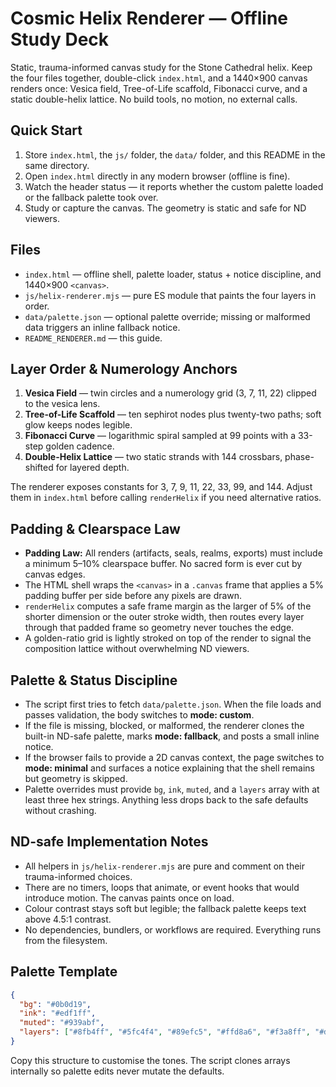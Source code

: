 # Cosmic Helix Renderer — Offline Study Deck

Static, trauma-informed canvas study for the Stone Cathedral helix. Keep the four files together, double-click `index.html`, and a 1440×900 canvas renders once: Vesica field, Tree-of-Life scaffold, Fibonacci curve, and a static double-helix lattice. No build tools, no motion, no external calls.

## Quick Start
1. Store `index.html`, the `js/` folder, the `data/` folder, and this README in the same directory.
2. Open `index.html` directly in any modern browser (offline is fine).
3. Watch the header status — it reports whether the custom palette loaded or the fallback palette took over.
4. Study or capture the canvas. The geometry is static and safe for ND viewers.

## Files
- `index.html` — offline shell, palette loader, status + notice discipline, and 1440×900 `<canvas>`.
- `js/helix-renderer.mjs` — pure ES module that paints the four layers in order.
- `data/palette.json` — optional palette override; missing or malformed data triggers an inline fallback notice.
- `README_RENDERER.md` — this guide.

## Layer Order & Numerology Anchors
1. **Vesica Field** — twin circles and a numerology grid (3, 7, 11, 22) clipped to the vesica lens.
2. **Tree-of-Life Scaffold** — ten sephirot nodes plus twenty-two paths; soft glow keeps nodes legible.
3. **Fibonacci Curve** — logarithmic spiral sampled at 99 points with a 33-step golden cadence.
4. **Double-Helix Lattice** — two static strands with 144 crossbars, phase-shifted for layered depth.

The renderer exposes constants for 3, 7, 9, 11, 22, 33, 99, and 144. Adjust them in `index.html` before calling `renderHelix` if you need alternative ratios.

## Padding & Clearspace Law
- **Padding Law:** All renders (artifacts, seals, realms, exports) must include a minimum 5–10% clearspace buffer. No sacred form is ever cut by canvas edges.
- The HTML shell wraps the `<canvas>` in a `.canvas` frame that applies a 5% padding buffer per side before any pixels are drawn.
- `renderHelix` computes a safe frame margin as the larger of 5% of the shorter dimension or the outer stroke width, then routes every layer through that padded frame so geometry never touches the edge.
- A golden-ratio grid is lightly stroked on top of the render to signal the composition lattice without overwhelming ND viewers.

## Palette & Status Discipline
- The script first tries to fetch `data/palette.json`. When the file loads and passes validation, the body switches to **mode: custom**.
- If the file is missing, blocked, or malformed, the renderer clones the built-in ND-safe palette, marks **mode: fallback**, and posts a small inline notice.
- If the browser fails to provide a 2D canvas context, the page switches to **mode: minimal** and surfaces a notice explaining that the shell remains but geometry is skipped.
- Palette overrides must provide `bg`, `ink`, `muted`, and a `layers` array with at least three hex strings. Anything less drops back to the safe defaults without crashing.

## ND-safe Implementation Notes
- All helpers in `js/helix-renderer.mjs` are pure and comment on their trauma-informed choices.
- There are no timers, loops that animate, or event hooks that would introduce motion. The canvas paints once on load.
- Colour contrast stays soft but legible; the fallback palette keeps text above 4.5:1 contrast.
- No dependencies, bundlers, or workflows are required. Everything runs from the filesystem.

## Palette Template
```json
{
  "bg": "#0b0d19",
  "ink": "#edf1ff",
  "muted": "#939abf",
  "layers": ["#8fb4ff", "#5fc4f4", "#89efc5", "#ffd8a6", "#f3a8ff", "#dde1ff"]
}
```

Copy this structure to customise the tones. The script clones arrays internally so palette edits never mutate the defaults.
